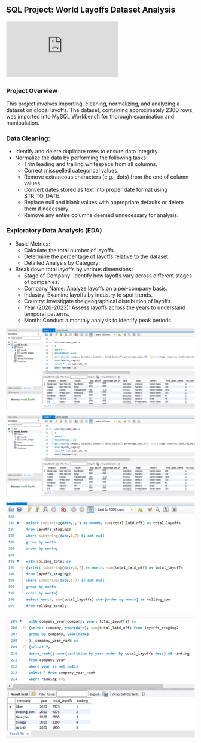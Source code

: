 ## SQL Project: World Layoffs Dataset Analysis
![View/download project](https://github.com/rizsocial/Data-Analysis/blob/main/SQL%20Projects/World%20Layoffs%20Dataset%20Analysis/Project.sql)

### Project Overview
This project involves importing, cleaning, normalizing, and analyzing a dataset on global layoffs. The dataset, containing approximately 2300 rows, was imported into MySQL Workbench for thorough examination and manipulation.

### Data Cleaning:

- Identify and delete duplicate rows to ensure data integrity.
- Normalize the data by performing the following tasks:
  - Trim leading and trailing whitespace from all columns.
  - Correct misspelled categorical values.
  - Remove extraneous characters (e.g., dots) from the end of column values.
  - Convert dates stored as text into proper date format using STR_TO_DATE.
  - Replace null and blank values with appropriate defaults or delete them if necessary.
  - Remove any entire columns deemed unnecessary for analysis.

### Exploratory Data Analysis (EDA)

- Basic Metrics:
  - Calculate the total number of layoffs.
  - Determine the percentage of layoffs relative to the dataset.
  - Detailed Analysis by Category:
- Break down total layoffs by various dimensions:
  - Stage of Company: Identify how layoffs vary across different stages of companies.
  - Company Name: Analyze layoffs on a per-company basis.
  - Industry: Examine layoffs by industry to spot trends.
  - Country: Investigate the geographical distribution of layoffs.
  - Year (2020-2023): Assess layoffs across the years to understand temporal patterns.
  - Month: Conduct a monthly analysis to identify peak periods.
 
![1](https://github.com/rizsocial/Data-Analysis/blob/main/SQL%20Projects/World%20Layoffs%20Dataset%20Analysis/2.png)

![6](https://github.com/rizsocial/Data-Analysis/blob/main/SQL%20Projects/World%20Layoffs%20Dataset%20Analysis/2.png)

![12](https://github.com/rizsocial/Data-Analysis/blob/main/SQL%20Projects/World%20Layoffs%20Dataset%20Analysis/12.png)

![14](https://github.com/rizsocial/Data-Analysis/blob/main/SQL%20Projects/World%20Layoffs%20Dataset%20Analysis/14.png)

